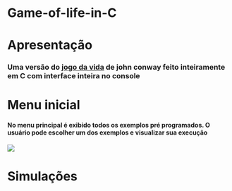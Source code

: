 # Game-of-life-in-C

# Apresentação
<h3>
  Uma versão do <a href="https://pt.wikipedia.org/wiki/Jogo_da_vida">jogo da vida</a> de john conway feito inteiramente em C com interface inteira no console
</h3>

# Menu inicial 
<h4>
  No menu principal é exibido todos os exemplos pré programados. O usuário pode escolher um dos exemplos e visualizar sua execução
</h4>

<img src="https://user-images.githubusercontent.com/44413008/110084086-4b695180-7d6e-11eb-976d-caf62b5c0db3.png">

# Simulações



